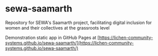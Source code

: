 # sewa-saamarth
Repository for SEWA's Saamarth project, facilitating digital inclusion for women and their collectives at the grassroots level

Demonstration static app in GitHub Pages at [https://lichen-community-systems.github.io/sewa-saamarth/](https://lichen-community-systems.github.io/sewa-saamarth/)
